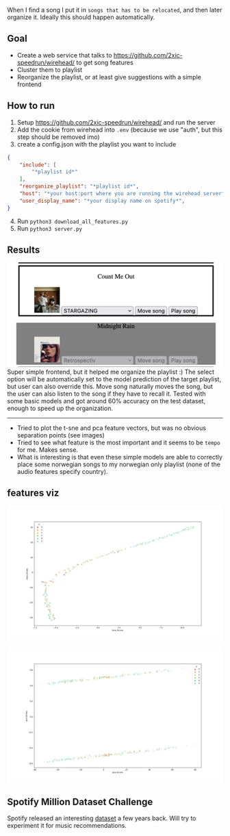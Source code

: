 When I find a song I put it in `songs that has to be relocated`, and then later organize it. Ideally this should happen automatically.

## Goal
- Create a web service that talks to https://github.com/2xic-speedrun/wirehead/ to get song features
- Cluster them to playlist
- Reorganize the playlist, or at least give suggestions with a simple frontend

## How to run
1. Setup https://github.com/2xic-speedrun/wirehead/ and run the server
2. Add the cookie from wirehead into `.env` (because we use "auth", but this step should be removed imo)
3. create a config.json with the playlist you want to include
```json
{
    "include": [
        "*playlist id*"
    ], 
    "reorganize_playlist": "*playlist id*",
    "host": "*your host:port where you are running the wirehead server*",
    "user_display_name": "*your display name on spotify*",
}
```
4. Run `python3 download_all_features.py`
5. Run `python3 server.py`

## Results
![example](./images/frontend.png)
Super simple frontend, but it helped me organize the playlist :) The select option will be automatically set to the model prediction of the target playlist, but user can also override this. Move song naturally moves the song, but the user can also listen to the song if they have to recall it.
Tested with some basic models and got around 60% accuracy on the test dataset, enough to speed up the organization.

-----

- Tried to plot the t-sne and pca feature vectors, but was no obvious separation points (see images)
- Tried to see what feature is the most important and it seems to be `tempo` for me. Makes sense.
- What is interesting is that even these simple models are able to correctly place some norwegian songs to my norwegian only playlist (none of the audio features specify country).

## features viz

![tsne](./images/t_sne.png)

![pca](./images/pca.png)

## Spotify Million Dataset Challenge
Spotify released an interesting [dataset](https://www.aicrowd.com/challenges/spotify-million-playlist-dataset-challenge) a few years back.
Will try to experiment it for music recommendations.

